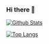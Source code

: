 ### Hi there 👋

[![Github Stats](https://github-readme-stats.vercel.app/api?username=guygubaby&theme=dracula&show_icons=true)](https://github.com/guygubaby/)

[![Top Langs](https://github-readme-stats.vercel.app/api/top-langs/?username=guygubaby&layout=compact&theme=dracula)](https://github.com/guygubaby/github-readme-stats)
